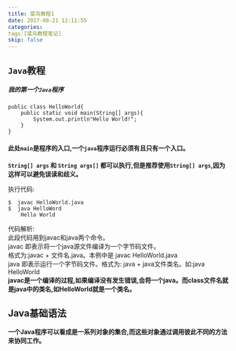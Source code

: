 ```yaml
---
title: 菜鸟教程1
date: 2017-08-21 12:11:55
categories:
tags:[菜鸟教程笔记]
skip: false
---
```

## `Java`教程
##### 我的第一个`Java`程序
```
public class HelloWorld{
    public static void main(String[] args){
        System.out.println"Hello World!";
    }
}
```  
#### 此处`main`是程序的入口,一个`java`程序运行必须有且只有一个入口。
**`String[] args` 和 `String args[]` 都可以执行,但是推荐使用`String[] args`,因为这样可以避免误读和歧义。**
  
 执行代码:
 ```
 $  javac HelloWorld.java  
 $  java HelloWord  
     Hello World 
 ```
 代码解析:  
 此段代码用到javac和java两个命令。  
 javac 即表示将一个java源文件编译为一个字节码文件。  
 格式为:javac + 文件名.java。本例中是 javac HelloWorld.java  
 java 即表示运行一个字节码文件。格式为: java + java文件类名。如:java HelloWorld  
 **javac是一个编译的过程,如果编译没有发生错误,会将一个java。而class文件名就是java中的类名,如HelloWorld就是一个类名。**  
 
 








## Java基础语法
**一个Java程序可以看成是一系列对象的集合,而这些对象通过调用彼此不同的方法来协同工作。**
